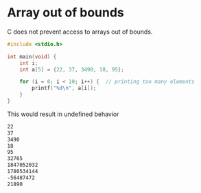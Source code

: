 # Array out of bounds

C does not prevent access to arrays out of bounds.

```c
#include <stdio.h>

int main(void) {
    int i;
    int a[5] = {22, 37, 3490, 18, 95};

    for (i = 0; i < 10; i++) {  // printing too many elements
        printf("%d\n", a[i]);
    }
}
```

This would result in undefined behavior
```sh
22
37
3490
18
95
32765
1847052032
1780534144
-56487472
21890
```
